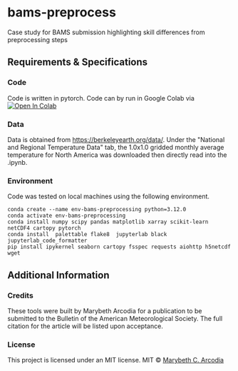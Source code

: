 # bams-preprocess
Case study for BAMS submission highlighting skill differences from preprocessing steps

## Requirements & Specifications

### Code

Code is written in pytorch. Code can by run in Google Colab via [![Open In Colab](https://colab.research.google.com/assets/colab-badge.svg)](https://colab.research.google.com/github/mbarcodia/bams-preprocess/blob/main/code/CONUS_temp_prediction_r2.ipynb)


### Data
Data is obtained from <https://berkeleyearth.org/data/>. Under the "National and Regional Temperature Data" tab, the 1.0x1.0 gridded monthly average temperature for North America was downloaded then directly read into the .ipynb. 

### Environment

Code was tested on local machines using the following environment.
```
conda create --name env-bams-preprocessing python=3.12.0
conda activate env-bams-preprocessing
conda install numpy scipy pandas matplotlib xarray scikit-learn netCDF4 cartopy pytorch
conda install  palettable flake8  jupyterlab black jupyterlab_code_formatter
pip install ipykernel seaborn cartopy fsspec requests aiohttp h5netcdf wget
```

## Additional Information

### Credits

These tools were built by Marybeth Arcodia for a publication to be submitted to the Bulletin of the American Meteorological Society. The full citation for the article will be listed upon acceptance. 

### License

This project is licensed under an MIT license.
MIT © [Marybeth C. Arcodia](https://github.com/mbarcodia)
